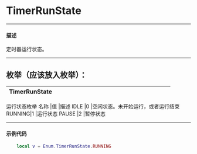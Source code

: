 # TimerRunState
------------------------------------------------------------------------------------------
#### 描述

定时器运行状态。

------------------------------------------------------------------------------------------
## 枚举（应该放入枚举）：

|<div style="width:200px">TimerRunState</div>|<div style="width:100px"></div>|<div style="width:100px"></div>|
:---   |:---|:---
运行状态枚举
名称   |值  |描述
IDLE   |0   |空闲状态。未开始运行，或者运行结束
RUNNING|1   |运行状态
PAUSE  |2   |暂停状态


------------------------------------------------------------------------------------------
#### 示例代码

```lua
	local v = Enum.TimerRunState.RUNNING
```